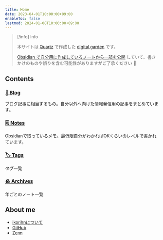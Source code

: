 ```yaml
---
title: Home
date: 2023-04-01T10:00:00+09:00
enableToc: false
lastmod: 2024-01-08T10:00:00+09:00
---
```


> [!info] Info
> 
> 本サイトは [Quartz](https://github.com/jackyzha0/quartz) で作成した [digital garden](https://jzhao.xyz/posts/networked-thought) です。
> 
> [Obsidian で自分用に作成しているノートから一部を公開](blog/Quartzを使ってObsidianを無料で公開してみた.md) していて、書きかけのものや誤りを含む可能性がありますがご了承ください 🙏

## Contents

### [📔 Blog](/blog/)

ブログ記事に相当するもの。自分以外へ向けた情報発信用の記事をまとめています。

### [🗒️ Notes](/note/) 
Obsidianで取っているメモ。最低限自分がわかればOKくらいのレベルで書かれています。

### [🏷️ Tags](/tags/) 
タグ一覧

### [🪨 Archives](/archive/) 
年ごとのノート一覧

## About me

- [ikorihnについて](aboutme)
- [GitHub](https://github.com/ikorihn)
- [Zenn](https://zenn.dev/r57ty7)

